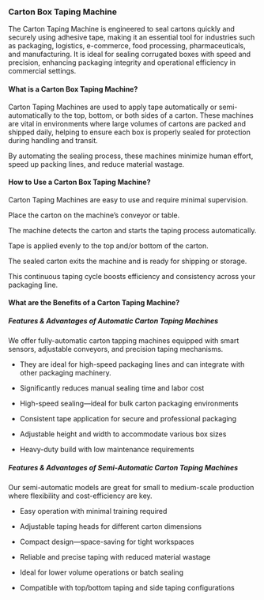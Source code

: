 ### Carton Box Taping Machine

The Carton Taping Machine is engineered to seal cartons quickly and securely using adhesive tape, making it an essential
tool for industries such as packaging, logistics, e-commerce, food processing, pharmaceuticals, and manufacturing.
It is ideal for sealing corrugated boxes with speed and precision, enhancing packaging integrity and operational
efficiency in commercial settings.

#### What is a Carton Box Taping Machine?

Carton Taping Machines are used to apply tape automatically or semi-automatically to the top, bottom, or both sides of a carton.
These machines are vital in environments where large volumes of cartons are packed and shipped daily, helping to ensure
each box is properly sealed for protection during handling and transit.

By automating the sealing process, these machines minimize human effort, speed up packing lines, and reduce material
wastage.

#### How to Use a Carton Box  Taping Machine?

Carton Taping Machines are easy to use and require minimal supervision.

Place the carton on the machine’s conveyor or table.

The machine detects the carton and starts the taping process automatically.

Tape is applied evenly to the top and/or bottom of the carton.

The sealed carton exits the machine and is ready for shipping or storage.

This continuous taping cycle boosts efficiency and consistency across your packaging line.

#### What are the Benefits of a Carton Taping Machine?

##### Features & Advantages of Automatic Carton Taping Machines

We offer fully-automatic carton tapping machines equipped with smart sensors, adjustable conveyors, and precision taping
mechanisms.

- They are ideal for high-speed packaging lines and can integrate with other packaging machinery.

- Significantly reduces manual sealing time and labor cost

- High-speed sealing—ideal for bulk carton packaging environments

- Consistent tape application for secure and professional packaging

- Adjustable height and width to accommodate various box sizes

- Heavy-duty build with low maintenance requirements

##### Features & Advantages of Semi-Automatic Carton Taping Machines

Our semi-automatic models are great for small to medium-scale production where flexibility and cost-efficiency are key.

- Easy operation with minimal training required

- Adjustable taping heads for different carton dimensions

- Compact design—space-saving for tight workspaces

- Reliable and precise taping with reduced material wastage

- Ideal for lower volume operations or batch sealing

- Compatible with top/bottom taping and side taping configurations